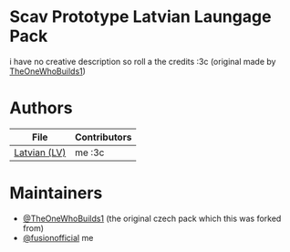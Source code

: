 # Scav Prototype Latvian Laungage Pack
i have no creative description so roll a the credits :3c (original made by [TheOneWhoBuilds1](https://github.com/TheOneWhoBuilds1))
# Authors
| File                       | Contributors                                                                                                        |
|----------------------------|---------------------------------------------------------------------------------------------------------------------|
| [Latvian (LV)](/LV.json)   | me :3c                                                                 |

# Maintainers
* [@TheOneWhoBuilds1](https://github.com/TheOneWhoBuilds1) (the original czech pack which this was forked from)
* [@fusionofficial](https://github.com/fusionofficial) me
